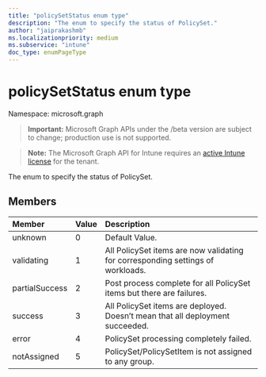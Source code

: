 ```yaml
---
title: "policySetStatus enum type"
description: "The enum to specify the status of PolicySet."
author: "jaiprakashmb"
ms.localizationpriority: medium
ms.subservice: "intune"
doc_type: enumPageType
---
```


# policySetStatus enum type

Namespace: microsoft.graph

> **Important:** Microsoft Graph APIs under the /beta version are subject to change; production use is not supported.

> **Note:** The Microsoft Graph API for Intune requires an [active Intune license](https://go.microsoft.com/fwlink/?linkid=839381) for the tenant.

The enum to specify the status of PolicySet.

## Members
|Member|Value|Description|
|:---|:---|:---|
|unknown|0|Default Value.|
|validating|1|All PolicySet items are now validating for corresponding settings of workloads.|
|partialSuccess|2|Post process complete for all PolicySet items but there are failures.|
|success|3|All PolicySet items are deployed. Doesn’t mean that all deployment succeeded. |
|error|4|PolicySet processing completely failed.|
|notAssigned|5|PolicySet/PolicySetItem is not assigned to any group.|
